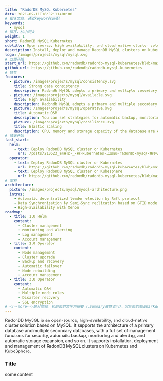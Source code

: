 ```yaml
---
title: "RadonDB MySQL Kubernetes"
date: 2021-09-11T16:52:11+08:00
# 相关文章，通过keywords匹配
keywords:
  - mysql
# 排序，从小到大
weight: 1
short: RadonDB MySQL Kubernetes
subtitle: Open-source, high-availability, and cloud-native cluster solution based on MySQL
description: Install, deploy and manage RadonDB MySQL clusters on kubernetes and kubesphere.
logo: /images/projects/mysql/mysql.svg
# 立即开始
start_url: https://github.com/radondb/radondb-mysql-kubernetes/blob/main/docs/en-us/deploy_radondb-mysql_operator_on_k8s.md
github_url: https://github.com/radondb/radondb-mysql-kubernetes
# 特性
features:
  - picture: /images/projects/mysql/consistency.svg
    title: Strong data consistency
    description: Radondb MySQL adopts a primary and multiple secondary databases, and enables automatic split-brain protection.
  - picture: /images/projects/mysql/available.svg
    title: High availability
    description: Radondb MySQL adopts a primary and multiple secondary databases to meet various availability requirements.
  - picture: /images/projects/mysql/operative.svg
    title: Automatic O&M
    description: You can set strategies for automatic backup, monitoring and alerting, and automatic scaling up.
  - picture: /images/projects/mysql/resilience.svg
    title: Elastic scaling
    description: CPU, memory and storage capacity of the database are expanded according to business needs.
# 快速开始
fast_start:
  helm:
    - text: Deploy RadonDB MySQL cluster on Kubernetes
      url: /posts/210623_容器化-_-在-kubernetes-上部署-radondb-mysql-集群/
  operator:
    - text: Deploy RadonDB MySQL cluster on Kubernetes
      url: https://github.com/radondb/radondb-mysql-kubernetes/blob/main/docs/en-us/deploy_radondb-mysql_operator_on_k8s.md
    - text: Deploy RadonDB MySQL cluster on Kubesphere
      url: https://github.com/radondb/radondb-mysql-kubernetes/blob/main/docs/en-us/deploy_radondb-mysql_operator_on_k8s.md
# 架构
architecture:
  picture: /images/projects/mysql/mysql-architecture.png
  intros:
    - Automatic decentralized leader election by Raft protocol
    - Data Synchronization by Semi-Sync replication based on GTID mode
    - High-availability with Xenon
roadmap:
  - title: 1.0 Helm
    content:
      - Cluster management
      - Monitoring and alerting
      - Log management
      - Account management
  - title: 2.0 Operator
    content:
      - Node management
      - Cluster upgrade
      - Backup and recovery
      - Automatic failover
      - Node rebuilding
      - Account management
  - title: 3.0 Operator
    content:
      - Automatic O&M
      - Multiple node roles
      - Disaster recovery
      - SSL encryption
# <!--more-->是分割线，它前面的文字为摘要（.Summary属性访问），它后面的都是Markdown格式内容（.Content），会自动匹配格式转成HTML
---
```


RadonDB MySQL is an open-source, high-availability, and cloud-native cluster solution based on MySQL. It supports the architecture of a primary database and multiple secondary databases, with a full set of management functions for security, automatic backup, monitoring and alerting, and automatic storage expansion, and so on. It supports installation, deployment and management of RadonDB MySQL clusters on Kubernetes and KubeSphere.

<!--more-->

### Title

some content
